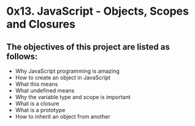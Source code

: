 # 0x13. JavaScript - Objects, Scopes and Closures

## The objectives of this project are listed as follows:
* Why JavaScript programming is amazing
* How to create an object in JavaScript
* What this means
* What undefined means
* Why the variable type and scope is important
* What is a closure
* What is a prototype
* How to inherit an object from another
